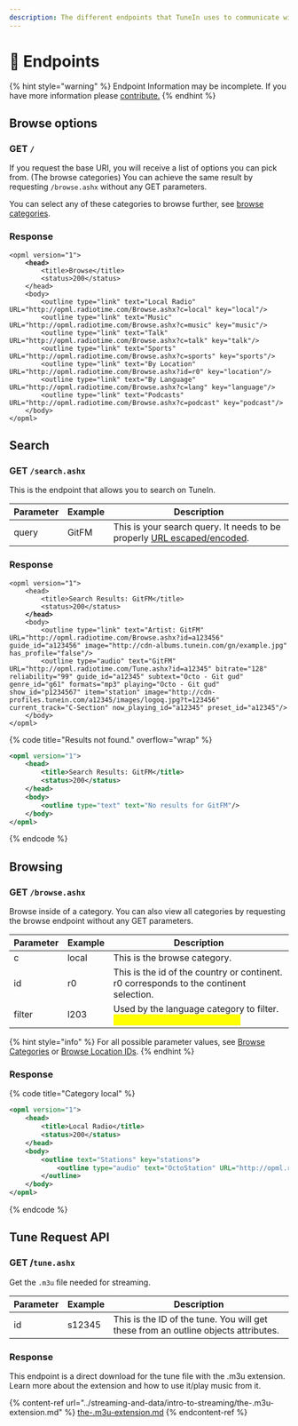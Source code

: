 ```yaml
---
description: The different endpoints that TuneIn uses to communicate with the API.
---
```


# 🔗 Endpoints

{% hint style="warning" %}
Endpoint Information may be incomplete. If you have more information please [contribute.](https://github.com/core-hacked/tunein-api/pulls)
{% endhint %}

## Browse options

### GET `/`

If you request the base URI, you will receive a list of options you can pick from. (The browse categories) You can achieve the same result by requesting `/browse.ashx` without any GET parameters.

You can select any of these categories to browse further, see [browse categories](../streaming-and-data/data-and-attributes/browse-endpoint/browsing-categories.md).

### Response

<pre class="language-xml"><code class="lang-xml">&#x3C;opml version="1">
<strong>    &#x3C;head>
</strong>        &#x3C;title>Browse&#x3C;/title>
        &#x3C;status>200&#x3C;/status>
    &#x3C;/head>
    &#x3C;body>
        &#x3C;outline type="link" text="Local Radio" URL="http://opml.radiotime.com/Browse.ashx?c=local" key="local"/>
        &#x3C;outline type="link" text="Music" URL="http://opml.radiotime.com/Browse.ashx?c=music" key="music"/>
        &#x3C;outline type="link" text="Talk" URL="http://opml.radiotime.com/Browse.ashx?c=talk" key="talk"/>
        &#x3C;outline type="link" text="Sports" URL="http://opml.radiotime.com/Browse.ashx?c=sports" key="sports"/>
        &#x3C;outline type="link" text="By Location" URL="http://opml.radiotime.com/Browse.ashx?id=r0" key="location"/>
        &#x3C;outline type="link" text="By Language" URL="http://opml.radiotime.com/Browse.ashx?c=lang" key="language"/>
        &#x3C;outline type="link" text="Podcasts" URL="http://opml.radiotime.com/Browse.ashx?c=podcast" key="podcast"/>
    &#x3C;/body>
&#x3C;/opml></code></pre>

## Search

### GET `/search.ashx`

This is the endpoint that allows you to search on TuneIn.

| Parameter | Example | Description                                                                                                                  |
| --------- | ------- | ---------------------------------------------------------------------------------------------------------------------------- |
| query     | GitFM   | This is your search query. It needs to be properly [URL escaped/encoded](https://www.w3schools.com/tags/ref\_urlencode.ASP). |

### Response

<pre class="language-xml" data-title="Results found."><code class="lang-xml">&#x3C;opml version="1">
    &#x3C;head>
        &#x3C;title>Search Results: GitFM&#x3C;/title>
        &#x3C;status>200&#x3C;/status>
<strong>    &#x3C;/head>
</strong>    &#x3C;body>
        &#x3C;outline type="link" text="Artist: GitFM" URL="http://opml.radiotime.com/Browse.ashx?id=a123456" guide_id="a123456" image="http://cdn-albums.tunein.com/gn/example.jpg" has_profile="false"/>
        &#x3C;outline type="audio" text="GitFM" URL="http://opml.radiotime.com/Tune.ashx?id=a12345" bitrate="128" reliability="99" guide_id="a12345" subtext="Octo - Git gud" genre_id="g61" formats="mp3" playing="Octo - Git gud" show_id="p1234567" item="station" image="http://cdn-profiles.tunein.com/a12345/images/logoq.jpg?t=123456" current_track="C-Section" now_playing_id="a12345" preset_id="a12345"/>
    &#x3C;/body>
&#x3C;/opml></code></pre>

{% code title="Results not found." overflow="wrap" %}
```xml
<opml version="1">
    <head>
        <title>Search Results: GitFM</title>
        <status>200</status>
    </head>
    <body>
        <outline type="text" text="No results for GitFM"/>
    </body>
</opml>
```
{% endcode %}

## Browsing

### GET `/browse.ashx`

Browse inside of a category. You can also view all categories by requesting the browse endpoint without any GET parameters.

| Parameter | Example | Description                                                                                             |
| --------- | ------- | ------------------------------------------------------------------------------------------------------- |
| c         | local   | This is the browse category.                                                                            |
| id        | r0      | This is the id of the country or continent. r0 corresponds to the continent selection.                  |
| filter    | l203    | Used by the language category to filter. <mark style="color:yellow;">(Meaning unknown as of now)</mark> |

{% hint style="info" %}
For all possible parameter values, see [Browse Categories](../streaming-and-data/data-and-attributes/browse-endpoint/browsing-categories.md) or [Browse Location IDs](../streaming-and-data/data-and-attributes/browse-endpoint/browse-location-ids.md).
{% endhint %}

### Response

{% code title="Category local" %}
```xml
<opml version="1">
    <head>
        <title>Local Radio</title>
        <status>200</status>
    </head>
    <body>
        <outline text="Stations" key="stations">
            <outline type="audio" text="OctoStation" URL="http://opml.radiotime.com/Tune.ashx?id=s100000" bitrate="128" reliability="99" guide_id="s100000" subtext="TuneOut - Music" genre_id="g61" formats="mp3" show_id="p1225767" item="station" image="http://cdn-profiles.tunein.com/s12345/images/logoq.jpg?t=155664" current_track="TuneOut - Music" now_playing_id="s100000" preset_id="s100000"/>
        </outline>
    </body>
</opml>
```
{% endcode %}

## Tune Request API

### GET /`tune.ashx`

Get the `.m3u` file needed for streaming.&#x20;

| Parameter | Example | Description                                                                         |
| --------- | ------- | ----------------------------------------------------------------------------------- |
| id        | s12345  | This is the ID of the tune. You will get these from an outline objects attributes.  |

### Response

This endpoint is a direct download for the tune file with the .m3u extension. \
Learn more about the extension and how to use it/play music from it.

{% content-ref url="../streaming-and-data/intro-to-streaming/the-.m3u-extension.md" %}
[the-.m3u-extension.md](../streaming-and-data/intro-to-streaming/the-.m3u-extension.md)
{% endcontent-ref %}
